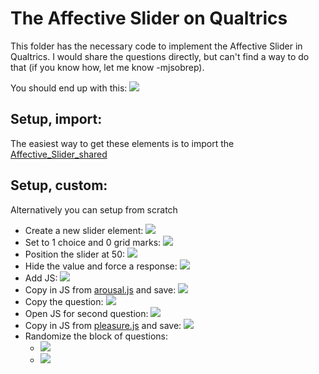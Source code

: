 # The Affective Slider on Qualtrics

This folder has the necessary code to implement the Affective Slider in Qualtrics.
I would share the questions directly, but can't find a way to do that (if you
know how, let me know -mjsobrep).

You should end up with this: ![](instruction_images/qualtrics_demo.png)

## Setup, import:
The easiest way to get these elements is to import the [Affective_Slider_shared](Affective_Slider_shared.qsf)

## Setup, custom:
Alternatively you can setup from scratch

- Create a new slider element: ![](instruction_images/make_slider.png)
- Set to 1 choice and 0 grid marks: ![](instruction_images/choices_grid.png)
- Position the slider at 50: ![](instruction_images/set_slider.png)
- Hide the value and force a response: ![](instruction_images/hideVal_forceResp.png)
- Add JS: ![](instruction_images/add_js.png)
- Copy in JS from [arousal.js](arousal.js) and save: ![](instruction_images/copy_js.png)
- Copy the question: ![](instruction_images/copyQ.png)
- Open JS for second question: ![](instruction_images/second_js.png)
- Copy in JS from [pleasure.js](pleasure.js) and save: ![](instruction_images/copyjs2.png)
- Randomize the block of questions: 
  - ![](instruction_images/randomize.png)
  - ![](instruction_images/randomize2.png)
